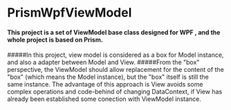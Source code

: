 # PrismWpfViewModel

#### This project is a set of ViewModel base class designed for WPF , and the whole project is based on Prism. 
#####In this project, view model is considered as a box for Model instance, and also a adapter between Model and View. 
#####From the "box" perspective, the ViewModel should allow replacement for the content of the "box" (which means the Model instance), but the "box" itself is still the same instance. The advantage of this approach is View avoids some complex operations and code-behind of changing DataContext, if View has already been established some conection with ViewModel instance.
 

